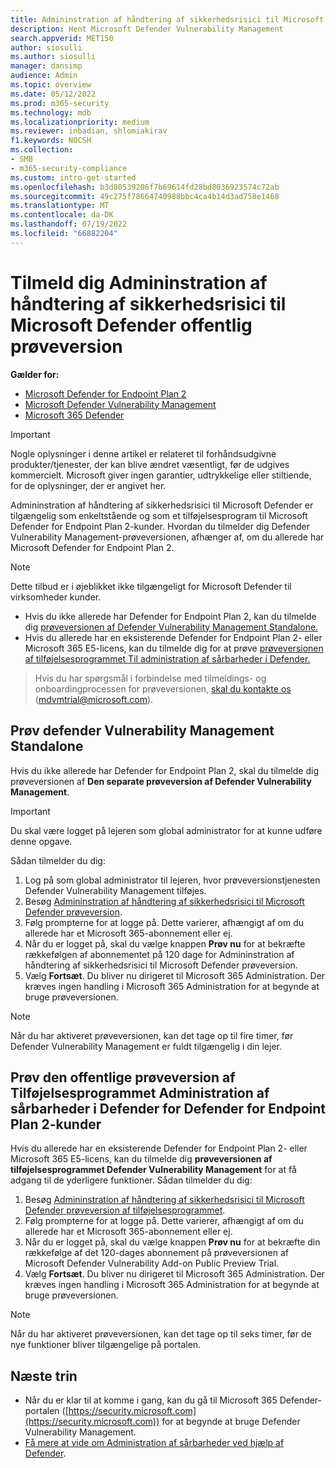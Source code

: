 ```yaml
---
title: Admininstration af håndtering af sikkerhedsrisici til Microsoft Defender offentlig prøveversion
description: Hent Microsoft Defender Vulnerability Management
search.appverid: MET150
author: siosulli
ms.author: siosulli
manager: dansimp
audience: Admin
ms.topic: overview
ms.date: 05/12/2022
ms.prod: m365-security
ms.technology: mdb
ms.localizationpriority: medium
ms.reviewer: inbadian, shlomiakirav
f1.keywords: NOCSH
ms.collection:
- SMB
- m365-security-compliance
ms.custom: intro-get-started
ms.openlocfilehash: b3d80539206f7b69614fd28bd8036923574c72ab
ms.sourcegitcommit: 49c275f78664740988bbc4ca4b14d3ad758e1468
ms.translationtype: MT
ms.contentlocale: da-DK
ms.lasthandoff: 07/19/2022
ms.locfileid: "66882204"
---
```

# <a name="sign-up-for-microsoft-defender-vulnerability-management-public-preview"></a>Tilmeld dig Admininstration af håndtering af sikkerhedsrisici til Microsoft Defender offentlig prøveversion

**Gælder for:**

- [Microsoft Defender for Endpoint Plan 2](https://go.microsoft.com/fwlink/?linkid=2154037)
- [Microsoft Defender Vulnerability Management](index.yml)
- [Microsoft 365 Defender](https://go.microsoft.com/fwlink/?linkid=2118804)

> [!IMPORTANT]
> Nogle oplysninger i denne artikel er relateret til forhåndsudgivne produkter/tjenester, der kan blive ændret væsentligt, før de udgives kommercielt. Microsoft giver ingen garantier, udtrykkelige eller stiltiende, for de oplysninger, der er angivet her.

Admininstration af håndtering af sikkerhedsrisici til Microsoft Defender er tilgængelig som enkeltstående og som et tilføjelsesprogram til Microsoft Defender for Endpoint Plan 2-kunder. Hvordan du tilmelder dig Defender Vulnerability Management-prøveversionen, afhænger af, om du allerede har Microsoft Defender for Endpoint Plan 2.

> [!NOTE]
> Dette tilbud er i øjeblikket ikke tilgængeligt for Microsoft Defender til virksomheder kunder.

- Hvis du ikke allerede har Defender for Endpoint Plan 2, kan du tilmelde dig [prøveversionen af Defender Vulnerability Management Standalone.](#try-defender-vulnerability-management-standalone)
- Hvis du allerede har en eksisterende Defender for Endpoint Plan 2- eller Microsoft 365 E5-licens, kan du tilmelde dig for at prøve [prøveversionen af tilføjelsesprogrammet Til administration af sårbarheder i Defender.](#try-the-defender-vulnerability-management-add-on-public-preview-trial-for-defender-for-endpoint-plan-2-customers)

> Hvis du har spørgsmål i forbindelse med tilmeldings- og onboardingprocessen for prøveversionen, [skal du kontakte os](mailto:mdvmtrial@microsoft.com) (mdvmtrial@microsoft.com).

## <a name="try-defender-vulnerability-management-standalone"></a>Prøv defender Vulnerability Management Standalone

Hvis du ikke allerede har Defender for Endpoint Plan 2, skal du tilmelde dig prøveversionen af **Den separate prøveversion af Defender Vulnerability Management**.

> [!IMPORTANT]
> Du skal være logget på lejeren som global administrator for at kunne udføre denne opgave.

Sådan tilmelder du dig:

1. Log på som global administrator til lejeren, hvor prøveversionstjenesten Defender Vulnerability Management tilføjes.
2. Besøg [Admininstration af håndtering af sikkerhedsrisici til Microsoft Defender prøveversion](https://aka.ms/MDVMPreviewTrial).
3. Følg prompterne for at logge på. Dette varierer, afhængigt af om du allerede har et Microsoft 365-abonnement eller ej.
4. Når du er logget på, skal du vælge knappen **Prøv nu** for at bekræfte rækkefølgen af abonnementet på 120 dage for Admininstration af håndtering af sikkerhedsrisici til Microsoft Defender prøveversion.
5. Vælg **Fortsæt**. Du bliver nu dirigeret til Microsoft 365 Administration. Der kræves ingen handling i Microsoft 365 Administration for at begynde at bruge prøveversionen.

> [!NOTE]
> Når du har aktiveret prøveversionen, kan det tage op til fire timer, før Defender Vulnerability Management er fuldt tilgængelig i din lejer.

## <a name="try-the-defender-vulnerability-management-add-on-public-preview-trial-for-defender-for-endpoint-plan-2-customers"></a>Prøv den offentlige prøveversion af Tilføjelsesprogrammet Administration af sårbarheder i Defender for Defender for Endpoint Plan 2-kunder

Hvis du allerede har en eksisterende Defender for Endpoint Plan 2- eller Microsoft 365 E5-licens, kan du tilmelde dig **prøveversionen af tilføjelsesprogrammet Defender Vulnerability Management** for at få adgang til de yderligere funktioner. Sådan tilmelder du dig:

1. Besøg [Admininstration af håndtering af sikkerhedsrisici til Microsoft Defender prøveversion af tilføjelsesprogrammet](https://aka.ms/AddonPreviewTrial).
2. Følg prompterne for at logge på. Dette varierer, afhængigt af om du allerede har et Microsoft 365-abonnement eller ej.
3. Når du er logget på, skal du vælge knappen **Prøv nu** for at bekræfte din rækkefølge af det 120-dages abonnement på prøveversionen af Microsoft Defender Vulnerability Add-on Public Preview Trial.
4. Vælg **Fortsæt**. Du bliver nu dirigeret til Microsoft 365 Administration. Der kræves ingen handling i Microsoft 365 Administration for at begynde at bruge prøveversionen.

> [!NOTE]
> Når du har aktiveret prøveversionen, kan det tage op til seks timer, før de nye funktioner bliver tilgængelige på portalen.

## <a name="next-steps"></a>Næste trin

- Når du er klar til at komme i gang, kan du gå til Microsoft 365 Defender-portalen ([https://security.microsoft.com](https://security.microsoft.com)) for at begynde at bruge Defender Vulnerability Management.
- [Få mere at vide om Administration af sårbarheder ved hjælp af Defender](defender-vulnerability-management.md).
